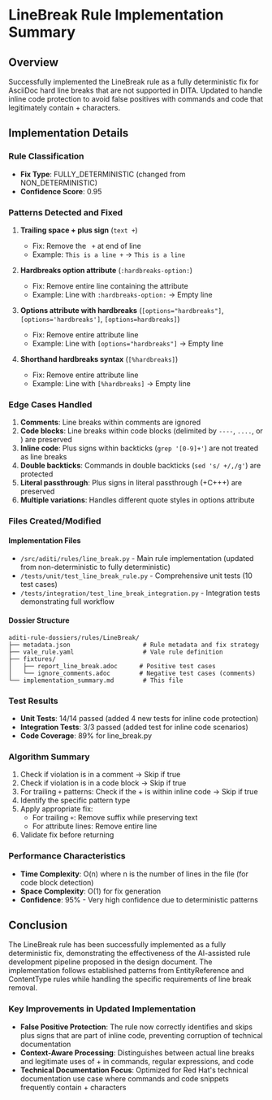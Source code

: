# LineBreak Rule Implementation Summary

## Overview
Successfully implemented the LineBreak rule as a fully deterministic fix for AsciiDoc hard line breaks that are not supported in DITA. Updated to handle inline code protection to avoid false positives with commands and code that legitimately contain + characters.

## Implementation Details

### Rule Classification
- **Fix Type**: FULLY_DETERMINISTIC (changed from NON_DETERMINISTIC)
- **Confidence Score**: 0.95

### Patterns Detected and Fixed
1. **Trailing space + plus sign** (`text +`)
   - Fix: Remove the ` +` at end of line
   - Example: `This is a line +` → `This is a line`

2. **Hardbreaks option attribute** (`:hardbreaks-option:`)
   - Fix: Remove entire line containing the attribute
   - Example: Line with `:hardbreaks-option:` → Empty line

3. **Options attribute with hardbreaks** (`[options="hardbreaks"]`, `[options='hardbreaks']`, `[options=hardbreaks]`)
   - Fix: Remove entire attribute line
   - Example: Line with `[options="hardbreaks"]` → Empty line

4. **Shorthand hardbreaks syntax** (`[%hardbreaks]`)
   - Fix: Remove entire attribute line
   - Example: Line with `[%hardbreaks]` → Empty line

### Edge Cases Handled
1. **Comments**: Line breaks within comments are ignored
2. **Code blocks**: Line breaks within code blocks (delimited by `----`, `....`, or ` ` ` `) are preserved
3. **Inline code**: Plus signs within backticks (`grep '[0-9]+'`) are not treated as line breaks
4. **Double backticks**: Commands in double backticks (``sed 's/ +/,/g'``) are protected
5. **Literal passthrough**: Plus signs in literal passthrough (+C+++) are preserved
6. **Multiple variations**: Handles different quote styles in options attribute

### Files Created/Modified

#### Implementation Files
- `/src/aditi/rules/line_break.py` - Main rule implementation (updated from non-deterministic to fully deterministic)
- `/tests/unit/test_line_break_rule.py` - Comprehensive unit tests (10 test cases)
- `/tests/integration/test_line_break_integration.py` - Integration tests demonstrating full workflow

#### Dossier Structure
```
aditi-rule-dossiers/rules/LineBreak/
├── metadata.json                    # Rule metadata and fix strategy
├── vale_rule.yaml                   # Vale rule definition
├── fixtures/
│   ├── report_line_break.adoc      # Positive test cases
│   └── ignore_comments.adoc        # Negative test cases (comments)
└── implementation_summary.md        # This file
```

### Test Results
- **Unit Tests**: 14/14 passed (added 4 new tests for inline code protection)
- **Integration Tests**: 3/3 passed (added test for inline code scenarios)
- **Code Coverage**: 89% for line_break.py

### Algorithm Summary
1. Check if violation is in a comment → Skip if true
2. Check if violation is in a code block → Skip if true
3. For trailing `+` patterns: Check if the + is within inline code → Skip if true
4. Identify the specific pattern type
5. Apply appropriate fix:
   - For trailing `+`: Remove suffix while preserving text
   - For attribute lines: Remove entire line
6. Validate fix before returning

### Performance Characteristics
- **Time Complexity**: O(n) where n is the number of lines in the file (for code block detection)
- **Space Complexity**: O(1) for fix generation
- **Confidence**: 95% - Very high confidence due to deterministic patterns

## Conclusion
The LineBreak rule has been successfully implemented as a fully deterministic fix, demonstrating the effectiveness of the AI-assisted rule development pipeline proposed in the design document. The implementation follows established patterns from EntityReference and ContentType rules while handling the specific requirements of line break removal.

### Key Improvements in Updated Implementation
- **False Positive Protection**: The rule now correctly identifies and skips plus signs that are part of inline code, preventing corruption of technical documentation
- **Context-Aware Processing**: Distinguishes between actual line breaks and legitimate uses of + in commands, regular expressions, and code
- **Technical Documentation Focus**: Optimized for Red Hat's technical documentation use case where commands and code snippets frequently contain + characters